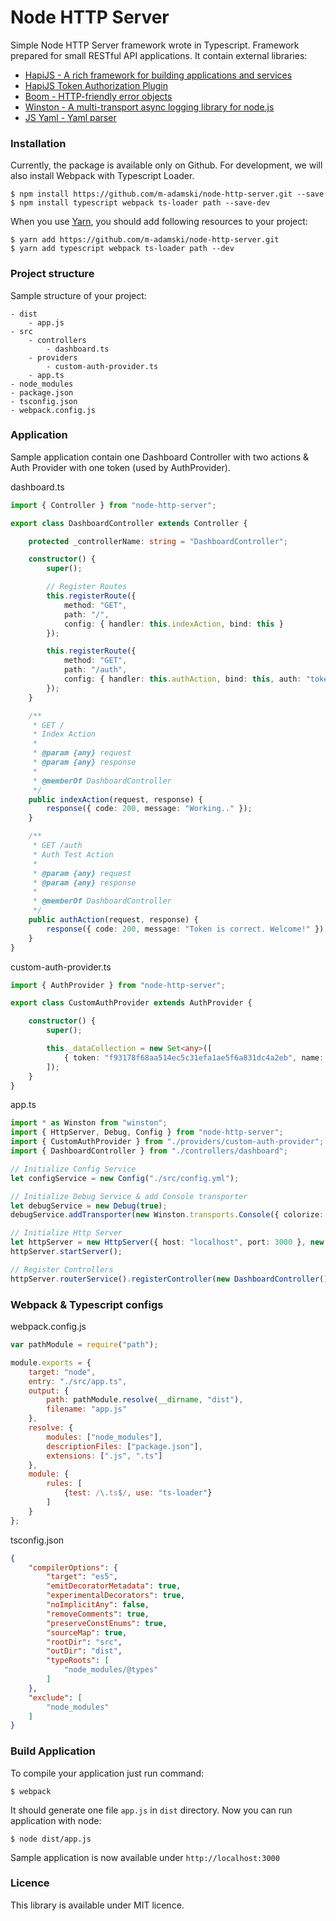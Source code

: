 # Node HTTP Server
Simple Node HTTP Server framework wrote in Typescript. Framework prepared for small RESTful API applications.
It contain external libraries:

- [HapiJS - A rich framework for building applications and services](https://hapijs.com)
- [HapiJS Token Authorization Plugin](https://github.com/johnbrett/hapi-auth-bearer-token)
- [Boom - HTTP-friendly error objects](https://github.com/hapijs/boom)
- [Winston - A multi-transport async logging library for node.js](https://github.com/winstonjs/winston)
- [JS Yaml - Yaml parser](https://github.com/nodeca/js-yaml)

### Installation
Currently, the package is available only on Github. For development, we will also install Webpack with Typescript Loader.
```shell
$ npm install https://github.com/m-adamski/node-http-server.git --save
$ npm install typescript webpack ts-loader path --save-dev
```
When you use [Yarn](https://yarnpkg.com/lang/en), you should add following resources to your project:
```shell
$ yarn add https://github.com/m-adamski/node-http-server.git
$ yarn add typescript webpack ts-loader path --dev
```

### Project structure
Sample structure of your project:
```
- dist
    - app.js
- src
    - controllers
        - dashboard.ts
    - providers
        - custom-auth-provider.ts
    - app.ts
- node_modules
- package.json
- tsconfig.json
- webpack.config.js
```

### Application
Sample application contain one Dashboard Controller with two actions & Auth Provider with one token (used by AuthProvider).

dashboard.ts
```ts
import { Controller } from "node-http-server";

export class DashboardController extends Controller {

    protected _controllerName: string = "DashboardController";

    constructor() {
        super();

        // Register Routes
        this.registerRoute({
            method: "GET",
            path: "/",
            config: { handler: this.indexAction, bind: this }
        });

        this.registerRoute({
            method: "GET",
            path: "/auth",
            config: { handler: this.authAction, bind: this, auth: "token" }
        });
    }

    /**
     * GET /
     * Index Action
     *
     * @param {any} request
     * @param {any} response
     *
     * @memberOf DashboardController
     */
    public indexAction(request, response) {
        response({ code: 200, message: "Working.." });
    }

    /**
     * GET /auth
     * Auth Test Action
     *
     * @param {any} request
     * @param {any} response
     *
     * @memberOf DashboardController
     */
    public authAction(request, response) {
        response({ code: 200, message: "Token is correct. Welcome!" });
    }
}
```

custom-auth-provider.ts
```ts
import { AuthProvider } from "node-http-server";

export class CustomAuthProvider extends AuthProvider {

    constructor() {
        super();

        this._dataCollection = new Set<any>([
            { token: "f93178f68aa514ec5c31efa1ae5f6a831dc4a2eb", name: "Frank" }
        ]);
    }
}
```

app.ts
```ts
import * as Winston from "winston";
import { HttpServer, Debug, Config } from "node-http-server";
import { CustomAuthProvider } from "./providers/custom-auth-provider";
import { DashboardController } from "./controllers/dashboard";

// Initialize Config Service
let configService = new Config("./src/config.yml");

// Initialize Debug Service & add Console transporter
let debugService = new Debug(true);
debugService.addTransporter(new Winston.transports.Console({ colorize: true }));

// Initialize Http Server
let httpServer = new HttpServer({ host: "localhost", port: 3000 }, new CustomAuthProvider(), debugService, configService);
httpServer.startServer();

// Register Controllers
httpServer.routerService().registerController(new DashboardController());
```

### Webpack & Typescript configs
webpack.config.js
```js
var pathModule = require("path");

module.exports = {
    target: "node",
    entry: "./src/app.ts",
    output: {
        path: pathModule.resolve(__dirname, "dist"),
        filename: "app.js"
    },
    resolve: {
        modules: ["node_modules"],
        descriptionFiles: ["package.json"],
        extensions: [".js", ".ts"]
    },
    module: {
        rules: [
            {test: /\.ts$/, use: "ts-loader"}
        ]
    }
};
```

tsconfig.json
```json
{
    "compilerOptions": {
        "target": "es5",
        "emitDecoratorMetadata": true,
        "experimentalDecorators": true,
        "noImplicitAny": false,
        "removeComments": true,
        "preserveConstEnums": true,
        "sourceMap": true,
        "rootDir": "src",
        "outDir": "dist",
        "typeRoots": [
            "node_modules/@types"
        ]
    },
    "exclude": [
        "node_modules"
    ]
}
```

### Build Application
To compile your application just run command:
```shell
$ webpack
```

It should generate one file ``app.js`` in ``dist`` directory. Now you can run application with node:
```shell
$ node dist/app.js
```

Sample application is now available under ``http://localhost:3000``

### Licence
This library is available under MIT licence.
